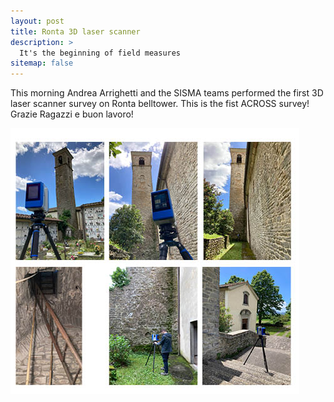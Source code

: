 ```yaml
---
layout: post
title: Ronta 3D laser scanner 
description: >
  It's the beginning of field measures
sitemap: false
---
```

This morning Andrea Arrighetti and the SISMA  teams performed the first 3D laser scanner survey on Ronta belltower.
This is the fist ACROSS survey! Grazie Ragazzi e buon lavoro!

![some pictures](/assets/img/news/Ronta.jpg)




